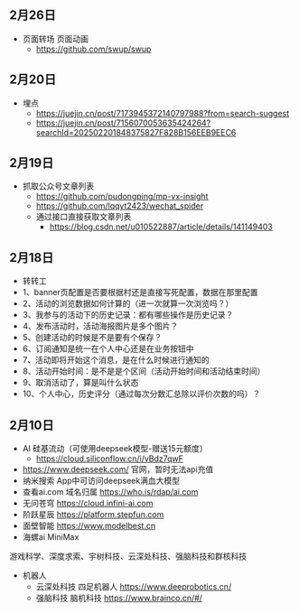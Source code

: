 ## 2月26日
- 页面转场  页面动画
  - https://github.com/swup/swup
## 2月20日
- 埋点 
  - https://juejin.cn/post/7173945372140797988?from=search-suggest
  - https://juejin.cn/post/7156070053635424264?searchId=202502201848375827F828B156EEB9EEC6
## 2月19日
- 抓取公众号文章列表 
  - https://github.com/pudongping/mp-vx-insight
  - https://github.com/lqqyt2423/wechat_spider
  - 通过接口直接获取文章列表
    - https://blog.csdn.net/u010522887/article/details/141149403
## 2月18日
- 转转工
- 1、banner页配置是否要根据村还是直接写死配置，数据在那里配置
- 2、活动的浏览数据如何计算的（进一次就算一次浏览吗？）
- 3、我参与的活动下的历史记录：都有哪些操作是历史记录？
- 4、发布活动时，活动海报图片是多个图片？
- 5、创建活动的时候是不是要有个保存？
- 6、订阅通知是统一在个人中心还是在业务按钮中
- 7、活动即将开始这个消息，是在什么时候进行通知的
- 8、活动开始时间：是不是是个区间（活动开始时间和活动结束时间）
- 9、取消活动了，算是叫什么状态
- 10、个人中心，历史评分（通过每次分数汇总除以评价次数的吗）？
## 2月10日
- AI 硅基流动（可使用deepseek模型-赠送15元额度）
  - https://cloud.siliconflow.cn/i/vBdz7qwF
- https://www.deepseek.com/ 官网，暂时无法api充值
- 纳米搜索 App中可访问deepseek满血大模型
- 查看ai.com 域名归属 https://who.is/rdap/ai.com
- 无问苍穹 https://cloud.infini-ai.com
- 阶跃星辰 https://platform.stepfun.com
- 面壁智能 https://www.modelbest.cn
- 海螺ai MiniMax

游戏科学、深度求索、宇树科技、云深处科技、强脑科技和群核科技

- 机器人
  - 云深处科技 四足机器人 https://www.deeprobotics.cn/
  - 强脑科技 脑机科技 https://www.brainco.cn/#/

